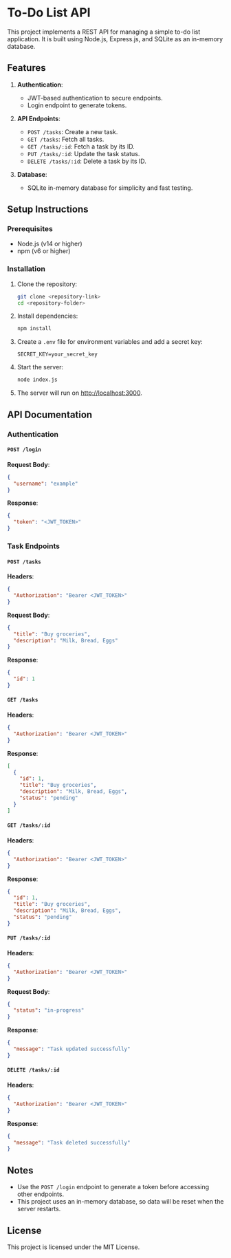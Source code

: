 # To-Do List API

This project implements a REST API for managing a simple to-do list application. It is built using Node.js, Express.js, and SQLite as an in-memory database.

## Features

1. **Authentication**:
   - JWT-based authentication to secure endpoints.
   - Login endpoint to generate tokens.

2. **API Endpoints**:
   - `POST /tasks`: Create a new task.
   - `GET /tasks`: Fetch all tasks.
   - `GET /tasks/:id`: Fetch a task by its ID.
   - `PUT /tasks/:id`: Update the task status.
   - `DELETE /tasks/:id`: Delete a task by its ID.

3. **Database**:
   - SQLite in-memory database for simplicity and fast testing.

## Setup Instructions

### Prerequisites

- Node.js (v14 or higher)
- npm (v6 or higher)

### Installation

1. Clone the repository:
   ```bash
   git clone <repository-link>
   cd <repository-folder>
   ```

2. Install dependencies:
   ```bash
   npm install
   ```

3. Create a `.env` file for environment variables and add a secret key:
   ```env
   SECRET_KEY=your_secret_key
   ```

4. Start the server:
   ```bash
   node index.js
   ```

5. The server will run on [http://localhost:3000](http://localhost:3000).

## API Documentation

### Authentication

#### `POST /login`
**Request Body**:
```json
{
  "username": "example"
}
```
**Response**:
```json
{
  "token": "<JWT_TOKEN>"
}
```

### Task Endpoints

#### `POST /tasks`
**Headers**:
```json
{
  "Authorization": "Bearer <JWT_TOKEN>"
}
```
**Request Body**:
```json
{
  "title": "Buy groceries",
  "description": "Milk, Bread, Eggs"
}
```
**Response**:
```json
{
  "id": 1
}
```

#### `GET /tasks`
**Headers**:
```json
{
  "Authorization": "Bearer <JWT_TOKEN>"
}
```
**Response**:
```json
[
  {
    "id": 1,
    "title": "Buy groceries",
    "description": "Milk, Bread, Eggs",
    "status": "pending"
  }
]
```

#### `GET /tasks/:id`
**Headers**:
```json
{
  "Authorization": "Bearer <JWT_TOKEN>"
}
```
**Response**:
```json
{
  "id": 1,
  "title": "Buy groceries",
  "description": "Milk, Bread, Eggs",
  "status": "pending"
}
```

#### `PUT /tasks/:id`
**Headers**:
```json
{
  "Authorization": "Bearer <JWT_TOKEN>"
}
```
**Request Body**:
```json
{
  "status": "in-progress"
}
```
**Response**:
```json
{
  "message": "Task updated successfully"
}
```

#### `DELETE /tasks/:id`
**Headers**:
```json
{
  "Authorization": "Bearer <JWT_TOKEN>"
}
```
**Response**:
```json
{
  "message": "Task deleted successfully"
}
```

## Notes

- Use the `POST /login` endpoint to generate a token before accessing other endpoints.
- This project uses an in-memory database, so data will be reset when the server restarts.

## License

This project is licensed under the MIT License.
